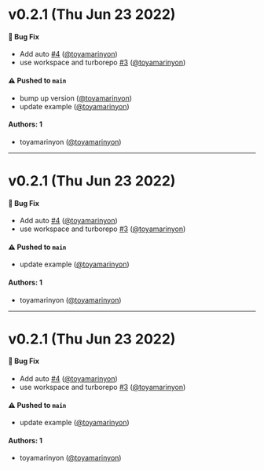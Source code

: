# v0.2.1 (Thu Jun 23 2022)

#### 🐛 Bug Fix

- Add auto [#4](https://github.com/toyamarinyon/webcrypt-session/pull/4) ([@toyamarinyon](https://github.com/toyamarinyon))
- use workspace and turborepo [#3](https://github.com/toyamarinyon/webcrypt-session/pull/3) ([@toyamarinyon](https://github.com/toyamarinyon))

#### ⚠️ Pushed to `main`

- bump up version ([@toyamarinyon](https://github.com/toyamarinyon))
- update example ([@toyamarinyon](https://github.com/toyamarinyon))

#### Authors: 1

- toyamarinyon ([@toyamarinyon](https://github.com/toyamarinyon))

---

# v0.2.1 (Thu Jun 23 2022)

#### 🐛 Bug Fix

- Add auto [#4](https://github.com/toyamarinyon/webcrypt-session/pull/4) ([@toyamarinyon](https://github.com/toyamarinyon))
- use workspace and turborepo [#3](https://github.com/toyamarinyon/webcrypt-session/pull/3) ([@toyamarinyon](https://github.com/toyamarinyon))

#### ⚠️ Pushed to `main`

- update example ([@toyamarinyon](https://github.com/toyamarinyon))

#### Authors: 1

- toyamarinyon ([@toyamarinyon](https://github.com/toyamarinyon))

---

# v0.2.1 (Thu Jun 23 2022)

#### 🐛 Bug Fix

- Add auto [#4](https://github.com/toyamarinyon/webcrypt-session/pull/4) ([@toyamarinyon](https://github.com/toyamarinyon))
- use workspace and turborepo [#3](https://github.com/toyamarinyon/webcrypt-session/pull/3) ([@toyamarinyon](https://github.com/toyamarinyon))

#### ⚠️ Pushed to `main`

- update example ([@toyamarinyon](https://github.com/toyamarinyon))

#### Authors: 1

- toyamarinyon ([@toyamarinyon](https://github.com/toyamarinyon))
